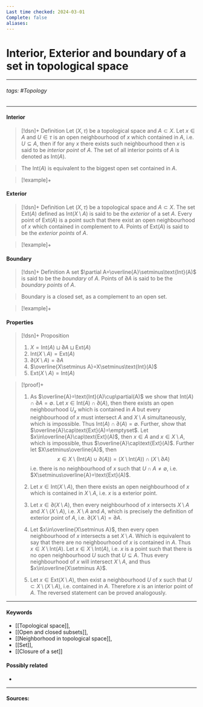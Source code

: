 ```yaml
---
Last time checked: 2024-03-01
Complete: false
aliases:
---
```

# Interior, Exterior and boundary of a set in topological space
***
###### tags: #Topology 
***
#### Interior
>[!dsn]+ Definition
>Let $(X,\tau)$ be a topological space and $A\subset X$. Let $x\in A$ and $U\in\tau$ is an open neighbourhood of $x$ which contained in $A$, i.e. $U\subseteq A$, then if for any $x$ there exists such neighbourhood then $x$ is said to be *interior point* of $A$. The set of all interior points of $A$ is denoted as $\text{Int}(A)$.

>The $\text{Int}(A)$ is equivalent to the biggest open set contained in $A$.

>[!example]+ 
>

#### Exterior
>[!dsn]+ Definition
>Let $(X,\tau)$ be a topological space and $A\subset X$. The set $\text{Ext}(A)$ defined as $\text{Int}(X\setminus A)$ is said to be the *exterior* of a set $A$.  Every point of $\text{Ext}(A)$ is a point such that there exist an open neighbourhood of $x$ which contained in complement to $A$. Points of $\text{Ext}(A)$ is said to be the *exterior points* of $A$.

>[!example]+
>

#### Boundary
>[!dsn]+ Definition
>A set $\partial A=\overline{A}\setminus\text{Int}(A)$ is said to be the *boundary* of $A$. Points of $\partial A$ is said to be the *boundary points* of $A$.

>Boundary is a closed set, as a complement to an open set.

>[!example]+
>

#### Properties
>[!dsn]+ Proposition
>1. $X=\text{Int}(A)\sqcup\partial A\sqcup\text{Ext}(A)$
>2. $\text{Int}(X\setminus A)=\text{Ext}(A)$
>3. $\partial(X\setminus A)=\partial A$
>4. $\overline{X\setminus A}=X\setminus\text{Int}(A)$
>5. $\text{Ext}(X\setminus A)=\text{Int}(A)$

>[!proof]+
>1. As $\overline{A}=\text{Int}(A)\cup\partial(A)$ we show that $\text{Int}(A)\cap\partial A=\emptyset$. Let $x\in\text{Int}(A)\cap\partial(A)$, then there exists an open neighbourhood $U_{x}$ which is contained in $A$ but every neighbourhood of $x$ must intersect $A$ and $X\setminus A$ simultaneously, which is impossible. Thus $\text{Int}(A)\cap\partial(A)=\emptyset$.
>   Further, show that $\overline{A}\cap\text{Ext}(A)=\emptyset$. Let $x\in\overline{A}\cap\text{Ext}(A)$, then $x\in A$ and $x\in X\setminus A$, which is impossible, thus $\overline{A}\cap\text{Ext}(A)$. Further let $X\setminus\overline{A}$, then
>   $$x\in X\setminus(\text{Int}(A)\cup\partial(A))=(X\setminus\text{Int}(A))\cap(X\setminus\partial A)$$
>   i.e. there is no neighbourhood of $x$ such that $U\cap A\ne\emptyset$, i.e. $X\setminus\overline{A}=\text{Ext}(A)$.
>   
>2. Let $x\in\text{Int}(X\setminus A)$, then there exists an open neighbourhood of $x$ which is contained in $X\setminus A$, i.e. $x$ is a exterior point.
>3. Let $x\in\partial(X\setminus A)$, then every neighbourhood of $x$ intersects $X\setminus A$ and $X\setminus(X\setminus A)$, i.e. $X\setminus A$ and $A$, which is precisely the definition of exterior point of $A$, i.e. $\partial(X\setminus A)=\partial A$.
>4. Let $x\in\overline{X\setminus A}$, then every open neighbourhood of $x$ intersects a set $X\setminus A$. Which is equivalent to say that there are no   neighbourhood of $x$ is contained in $A$. Thus $x\in X\setminus\text{Int}(A)$.
>   Let $x\in X\setminus\text{Int}(A)$, i.e. $x$ is a point such that there is no open neighbourhood $U$ such that $U\subseteq A$. Thus every neighbourhood of $x$ will intersect $X\setminus A$, and thus $x\in\overline{X\setminus A}$.
>5. Let $x\in\text{Ext}(X\setminus A)$, then exist a neighbourhood $U$ of $x$ such that $U\subset X\setminus(X\setminus A)$, i.e. contained in $A$. Therefore $x$ is an interior point of $A$.
>   The reversed statement can be proved analogously. 
***
#### Keywords
- [[Topological space]],
- [[Open and closed subsets]],
- [[Neighborhood in topological space]],
- [[Set]],
- [[Closure of a set]]
#### Possibly related
- 
***
#### Sources: